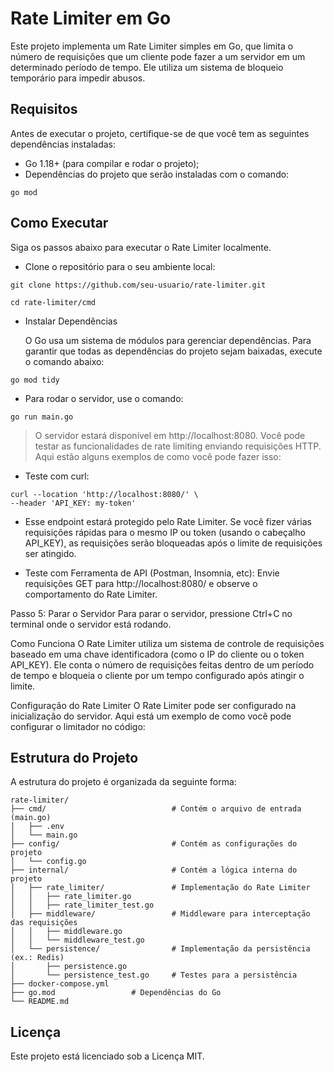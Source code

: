 # Rate Limiter em Go
Este projeto implementa um Rate Limiter simples em Go, que limita o número de requisições que um cliente pode fazer a um servidor em um determinado período de tempo. Ele utiliza um sistema de bloqueio temporário para impedir abusos.

## Requisitos
Antes de executar o projeto, certifique-se de que você tem as seguintes dependências instaladas:

* Go 1.18+ (para compilar e rodar o projeto);
* Dependências do projeto que serão instaladas com o comando:
```shell script
go mod
```

## Como Executar
Siga os passos abaixo para executar o Rate Limiter localmente.

* Clone o repositório para o seu ambiente local:
```shell script
git clone https://github.com/seu-usuario/rate-limiter.git
```
```shell script
cd rate-limiter/cmd
```
* Instalar Dependências

    O Go usa um sistema de módulos para gerenciar dependências. Para garantir que todas as dependências do projeto sejam baixadas, execute o comando abaixo:

```shell script
go mod tidy
```

* Para rodar o servidor, use o comando:
```shell script
go run main.go
```
> O servidor estará disponível em http://localhost:8080. Você pode testar as funcionalidades de rate limiting enviando requisições HTTP. Aqui estão alguns exemplos de como você pode fazer isso:

* Teste com curl:
```shell script
curl --location 'http://localhost:8080/' \
--header 'API_KEY: my-token'
```

* Esse endpoint estará protegido pelo Rate Limiter. Se você fizer várias requisições rápidas para o mesmo IP ou token (usando o cabeçalho API_KEY), as requisições serão bloqueadas após o limite de requisições ser atingido.

* Teste com Ferramenta de API (Postman, Insomnia, etc):
Envie requisições GET para http://localhost:8080/ e observe o comportamento do Rate Limiter.

Passo 5: Parar o Servidor
Para parar o servidor, pressione Ctrl+C no terminal onde o servidor está rodando.

Como Funciona
O Rate Limiter utiliza um sistema de controle de requisições baseado em uma chave identificadora (como o IP do cliente ou o token API_KEY). Ele conta o número de requisições feitas dentro de um período de tempo e bloqueia o cliente por um tempo configurado após atingir o limite.

Configuração do Rate Limiter
O Rate Limiter pode ser configurado na inicialização do servidor. Aqui está um exemplo de como você pode configurar o limitador no código:

## Estrutura do Projeto
A estrutura do projeto é organizada da seguinte forma:

```
rate-limiter/
├── cmd/                            # Contém o arquivo de entrada (main.go)
│   ├── .env
│   └── main.go
├── config/                         # Contém as configurações do projeto
│   └── config.go
├── internal/                       # Contém a lógica interna do projeto
│   ├── rate_limiter/               # Implementação do Rate Limiter
│   │   ├── rate_limiter.go
│   │   ├── rate_limiter_test.go  
│   ├── middleware/                 # Middleware para interceptação das requisições
│   │   ├── middleware.go
│   │   └── middleware_test.go
│   └── persistence/                # Implementação da persistência (ex.: Redis)
│       ├── persistence.go
│       └── persistence_test.go     # Testes para a persistência
├── docker-compose.yml   
├── go.mod                 # Dependências do Go
└── README.md           
```

## Licença
Este projeto está licenciado sob a Licença MIT.